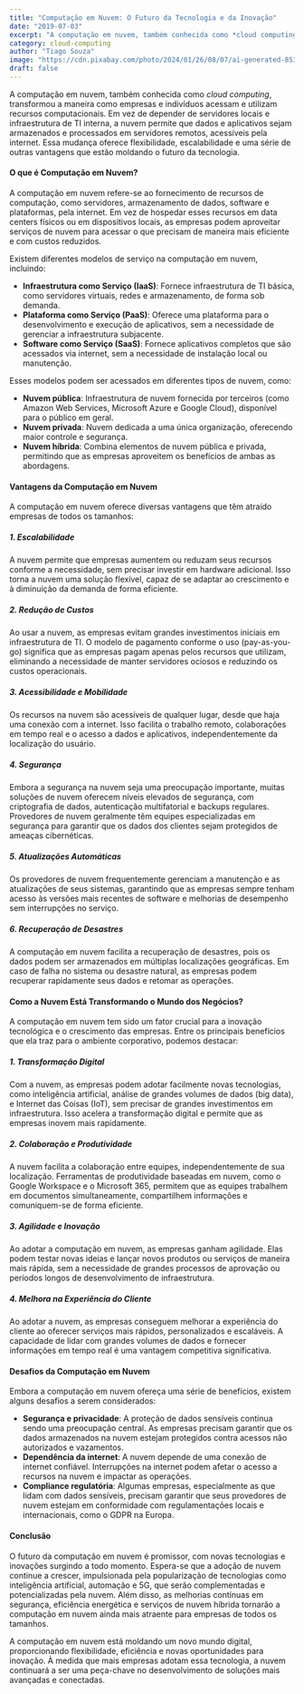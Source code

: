 ```yaml
---
title: "Computação em Nuvem: O Futuro da Tecnologia e da Inovação"
date: "2019-07-03"
excerpt: "A computação em nuvem, também conhecida como *cloud computing*, transformou a maneira como empresas e indivíduos acessam e utilizam recursos computacionais."
category: cloud-computing
author: "Tiago Souza"
image: "https://cdn.pixabay.com/photo/2024/01/26/08/07/ai-generated-8533603_1280.jpg"
draft: false
---
```


A computação em nuvem, também conhecida como *cloud computing*, transformou a maneira como empresas e indivíduos acessam e utilizam recursos computacionais. Em vez de depender de servidores locais e infraestrutura de TI interna, a nuvem permite que dados e aplicativos sejam armazenados e processados em servidores remotos, acessíveis pela internet. Essa mudança oferece flexibilidade, escalabilidade e uma série de outras vantagens que estão moldando o futuro da tecnologia.

#### O que é Computação em Nuvem?

A computação em nuvem refere-se ao fornecimento de recursos de computação, como servidores, armazenamento de dados, software e plataformas, pela internet. Em vez de hospedar esses recursos em data centers físicos ou em dispositivos locais, as empresas podem aproveitar serviços de nuvem para acessar o que precisam de maneira mais eficiente e com custos reduzidos.

Existem diferentes modelos de serviço na computação em nuvem, incluindo:

- **Infraestrutura como Serviço (IaaS)**: Fornece infraestrutura de TI básica, como servidores virtuais, redes e armazenamento, de forma sob demanda.
- **Plataforma como Serviço (PaaS)**: Oferece uma plataforma para o desenvolvimento e execução de aplicativos, sem a necessidade de gerenciar a infraestrutura subjacente.
- **Software como Serviço (SaaS)**: Fornece aplicativos completos que são acessados via internet, sem a necessidade de instalação local ou manutenção.

Esses modelos podem ser acessados em diferentes tipos de nuvem, como:

- **Nuvem pública**: Infraestrutura de nuvem fornecida por terceiros (como Amazon Web Services, Microsoft Azure e Google Cloud), disponível para o público em geral.
- **Nuvem privada**: Nuvem dedicada a uma única organização, oferecendo maior controle e segurança.
- **Nuvem híbrida**: Combina elementos de nuvem pública e privada, permitindo que as empresas aproveitem os benefícios de ambas as abordagens.

#### Vantagens da Computação em Nuvem

A computação em nuvem oferece diversas vantagens que têm atraído empresas de todos os tamanhos:

##### 1. **Escalabilidade**
A nuvem permite que empresas aumentem ou reduzam seus recursos conforme a necessidade, sem precisar investir em hardware adicional. Isso torna a nuvem uma solução flexível, capaz de se adaptar ao crescimento e à diminuição da demanda de forma eficiente.

##### 2. **Redução de Custos**
Ao usar a nuvem, as empresas evitam grandes investimentos iniciais em infraestrutura de TI. O modelo de pagamento conforme o uso (pay-as-you-go) significa que as empresas pagam apenas pelos recursos que utilizam, eliminando a necessidade de manter servidores ociosos e reduzindo os custos operacionais.

##### 3. **Acessibilidade e Mobilidade**
Os recursos na nuvem são acessíveis de qualquer lugar, desde que haja uma conexão com a internet. Isso facilita o trabalho remoto, colaborações em tempo real e o acesso a dados e aplicativos, independentemente da localização do usuário.

##### 4. **Segurança**
Embora a segurança na nuvem seja uma preocupação importante, muitas soluções de nuvem oferecem níveis elevados de segurança, com criptografia de dados, autenticação multifatorial e backups regulares. Provedores de nuvem geralmente têm equipes especializadas em segurança para garantir que os dados dos clientes sejam protegidos de ameaças cibernéticas.

##### 5. **Atualizações Automáticas**
Os provedores de nuvem frequentemente gerenciam a manutenção e as atualizações de seus sistemas, garantindo que as empresas sempre tenham acesso às versões mais recentes de software e melhorias de desempenho sem interrupções no serviço.

##### 6. **Recuperação de Desastres**
A computação em nuvem facilita a recuperação de desastres, pois os dados podem ser armazenados em múltiplas localizações geográficas. Em caso de falha no sistema ou desastre natural, as empresas podem recuperar rapidamente seus dados e retomar as operações.

#### Como a Nuvem Está Transformando o Mundo dos Negócios?

A computação em nuvem tem sido um fator crucial para a inovação tecnológica e o crescimento das empresas. Entre os principais benefícios que ela traz para o ambiente corporativo, podemos destacar:

##### 1. **Transformação Digital**
Com a nuvem, as empresas podem adotar facilmente novas tecnologias, como inteligência artificial, análise de grandes volumes de dados (big data), e Internet das Coisas (IoT), sem precisar de grandes investimentos em infraestrutura. Isso acelera a transformação digital e permite que as empresas inovem mais rapidamente.

##### 2. **Colaboração e Produtividade**
A nuvem facilita a colaboração entre equipes, independentemente de sua localização. Ferramentas de produtividade baseadas em nuvem, como o Google Workspace e o Microsoft 365, permitem que as equipes trabalhem em documentos simultaneamente, compartilhem informações e comuniquem-se de forma eficiente.

##### 3. **Agilidade e Inovação**
Ao adotar a computação em nuvem, as empresas ganham agilidade. Elas podem testar novas ideias e lançar novos produtos ou serviços de maneira mais rápida, sem a necessidade de grandes processos de aprovação ou períodos longos de desenvolvimento de infraestrutura.

##### 4. **Melhora na Experiência do Cliente**
Ao adotar a nuvem, as empresas conseguem melhorar a experiência do cliente ao oferecer serviços mais rápidos, personalizados e escaláveis. A capacidade de lidar com grandes volumes de dados e fornecer informações em tempo real é uma vantagem competitiva significativa.

#### Desafios da Computação em Nuvem

Embora a computação em nuvem ofereça uma série de benefícios, existem alguns desafios a serem considerados:

- **Segurança e privacidade**: A proteção de dados sensíveis continua sendo uma preocupação central. As empresas precisam garantir que os dados armazenados na nuvem estejam protegidos contra acessos não autorizados e vazamentos.
- **Dependência da internet**: A nuvem depende de uma conexão de internet confiável. Interrupções na internet podem afetar o acesso a recursos na nuvem e impactar as operações.
- **Compliance regulatória**: Algumas empresas, especialmente as que lidam com dados sensíveis, precisam garantir que seus provedores de nuvem estejam em conformidade com regulamentações locais e internacionais, como o GDPR na Europa.

#### Conclusão

O futuro da computação em nuvem é promissor, com novas tecnologias e inovações surgindo a todo momento. Espera-se que a adoção de nuvem continue a crescer, impulsionada pela popularização de tecnologias como inteligência artificial, automação e 5G, que serão complementadas e potencializadas pela nuvem. Além disso, as melhorias contínuas em segurança, eficiência energética e serviços de nuvem híbrida tornarão a computação em nuvem ainda mais atraente para empresas de todos os tamanhos.

A computação em nuvem está moldando um novo mundo digital, proporcionando flexibilidade, eficiência e novas oportunidades para inovação. À medida que mais empresas adotam essa tecnologia, a nuvem continuará a ser uma peça-chave no desenvolvimento de soluções mais avançadas e conectadas.